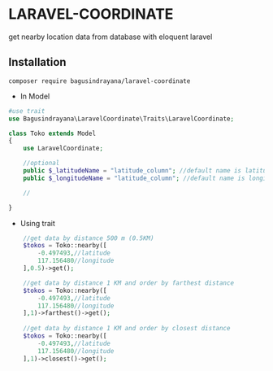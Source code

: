 # LARAVEL-COORDINATE

get nearby location data from database with eloquent laravel


## Installation

```
composer require bagusindrayana/laravel-coordinate

```


- In Model

```php
#use trait
use Bagusindrayana\LaravelCoordinate\Traits\LaravelCoordinate;

class Toko extends Model
{
    use LaravelCoordinate;

    //optional
    public $_latitudeName = "latitude_column"; //default name is latitude
    public $_longitudeName = "latitude_column"; //default name is longitude

    //

}

```

- Using trait
```php
    //get data by distance 500 m (0.5KM)
    $tokos = Toko::nearby([
        -0.497493,//latitude
        117.156480//longitude
    ],0.5)->get();

    //get data by distance 1 KM and order by farthest distance
    $tokos = Toko::nearby([
        -0.497493,//latitude
        117.156480//longitude
    ],1)->farthest()->get();
    
    //get data by distance 1 KM and order by closest distance
    $tokos = Toko::nearby([
        -0.497493,//latitude
        117.156480//longitude
    ],1)->closest()->get();

```